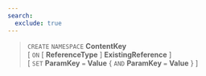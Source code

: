 ```yaml
---
search:
  exclude: true
---
```

<!--start-->

> `CREATE` `NAMESPACE` **ContentKey** <br>
      \[ `ON` \[ **ReferenceType** \] **ExistingReference** \] <br>
      \[ `SET` **ParamKey** `=` **Value** \{ `AND` **ParamKey** `=` **Value** \} \]